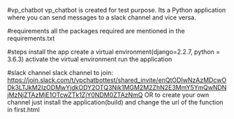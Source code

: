 #vp_chatbot
vp_chatbot is created for test purpose. Its a Python application where you can send messages to a slack channel and vice versa.

#requirements
all the packages required are mentioned in the requirements.txt

#steps
install the app
create a virtual environment(django=2.2.7, python = 3.6.3)
activate the virtual environment
run the application

#slack channel
slack channel to join: https://join.slack.com/t/vpchatbottest/shared_invite/enQtODIwNzAzMDcwODk3LTJkM2IzODMwYjdkODY2OTQ3Njk1MGM2M2ZhN2E3MmY5YmQwNDNjMzNjZTAzMjE1OTcwZTk1ZjY0NDM0ZTAzNmQ 
OR
to create your own channel just install the application(build) and change the url of the function in first.html 
